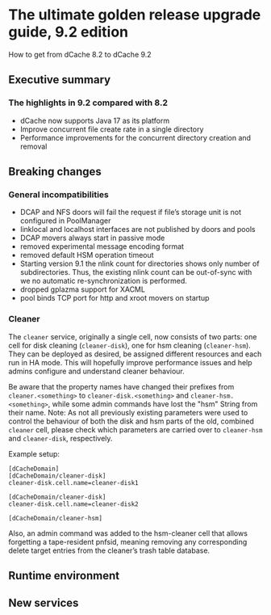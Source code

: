 # The ultimate golden release upgrade guide, 9.2 edition

How to get from dCache 8.2 to dCache 9.2

## Executive summary

### The highlights in 9.2 compared with 8.2

- dCache now supports Java 17 as its platform
- Improve concurrent file create rate in a single directory
- Performance improvements for the concurrent directory creation and removal


## Breaking changes

### General incompatibilities

- DCAP and NFS doors will fail the request if file’s storage unit is not configured in PoolManager
- linklocal and localhost interfaces are not published by doors and pools
- DCAP movers always start in passive mode
- removed experimental message encoding format
- removed default HSM operation timeout
- Starting version 9.1 the nlink count for directories shows only number of subdirectories. Thus, the existing nlink count can be out-of-sync with we no automatic re-synchronization is performed.
- dropped gplazma support for XACML
- pool binds TCP port for http and xroot movers on startup


### Cleaner

The `cleaner` service, originally a single cell, now consists of two parts: one cell for disk cleaning (`cleaner-disk`), one for hsm
cleaning (`cleaner-hsm`). They can be deployed as desired, be assigned different resources and each run in HA mode.
This will hopefully improve performance issues and help admins configure and understand cleaner behaviour.

Be aware that the property names have changed their prefixes from `cleaner.<something>` to `cleaner-disk.<something>` and
`cleaner-hsm.<something>`, while some admin commands have lost the "hsm" String from their name.
Note: As not all previously existing parameters were used to control the behaviour of both the disk and hsm parts of the
old, combined `cleaner` cell, please check which parameters are carried over to `cleaner-hsm` and `cleaner-disk`, respectively.

Example setup:

```
[dCacheDomain]
[dCacheDomain/cleaner-disk]
cleaner-disk.cell.name=cleaner-disk1

[dCacheDomain/cleaner-disk]
cleaner-disk.cell.name=cleaner-disk2

[dCacheDomain/cleaner-hsm]
```

Also, an admin command was added to the hsm-cleaner cell that allows forgetting a tape-resident pnfsid, meaning removing any corresponding delete target entries from the cleaner’s trash table database.



## Runtime environment



## New services



